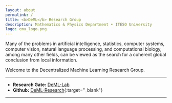 ```yaml
---
layout: about
permalink: /
title: <b>DeML</b> Research Group
description: Mathematics & Physics Department • ITESO University
logo: cmu_logo.png
---
```


Many of the problems in artificial intelligence, statistics, computer systems, computer vision, natural language processing, and computational biology, among many other fields, can be viewed as the search for a coherent global conclusion from local information.

Welcome to the Decentralized Machine Learning Research Group.

***

- **Research Gate:** [DeML-Lab](https://www.researchgate.net/lab/DeML-Lab-Juan-Francisco-Munoz-Elguezabal)
- **Github:** [DeML-Research](https://github.com/DeML-Research){:target="\_blank"}

***
